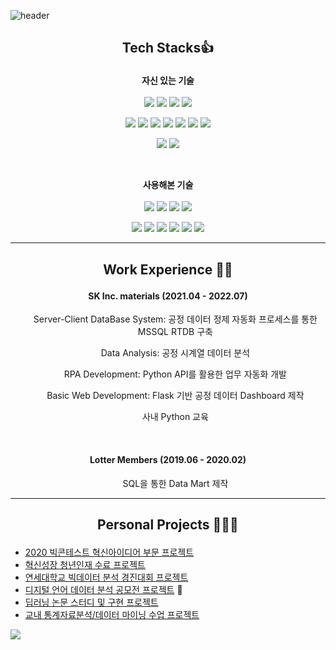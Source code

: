 ![header](https://capsule-render.vercel.app/api?type=waving&color=auto&height=100&section=header&animation=fadeIn&fontAlignY=38&descAlignY=51&descAlign=62)

## <p align="center" font="bold">Tech Stacks👍</p>

<p align="center">
  <b>자신 있는 기술</b>
  <br><br>
<img src="https://img.shields.io/badge/Python-3766AB?style=flat-square&logo=Python&color=red&logoColor=white"/></a>
<img src="https://img.shields.io/badge/Java-7201AC?style=flat-square&color=red&logo=Java&logoColor=white"/></a>
<img src="https://img.shields.io/badge/R-2171QC?style=flat-square&logo=R&color=red&logoColor=white"/></a>
<img src="https://img.shields.io/badge/Microsoft SQL Server-8166CB?style=flat-square&color=red&logo=Microsoft SQL Server&logoColor=white"/></a>
</p>

<p align="center">
<img src="https://img.shields.io/badge/pandas-2171QC?style=flat-square&color=red&logo=pandas&logoColor=white"/>
<img src="https://img.shields.io/badge/Selenium-2171QC?style=flat-square&color=red&logo=Selenium&logoColor=white"/>
<img src="https://img.shields.io/badge/PySpark-2171QC?style=flat-square&logo=Apache Spark&color=red&logoColor=white"/>
<img src="https://img.shields.io/badge/Plotly-2171QC?style=flat-square&color=red&logo=Plotly&logoColor=white"/></a>
<img src="https://img.shields.io/badge/ScikitLearn-2171QC?style=flat-square&color=red&logo=scikit-learn&logoColor=white"/></a>
<img src="https://img.shields.io/badge/TensorFlow-2171QC?style=flat-square&color=red&logo=TensorFlow&logoColor=white"/></a>
<img src="https://img.shields.io/badge/Keras-2171QC?style=flat-square&color=red&logo=Keras&logoColor=white"/></a>
</p>

<p align="center">
<img src="https://img.shields.io/badge/Git-2171QC?style=flat-square&color=red&logo=Git&logoColor=white"/></a>
<img src="https://img.shields.io/badge/Visual Studio Code-2171QC?style=flat-square&color=red&logo=Visual Studio Code&logoColor=white"/>
</p>

<br>
<p align="center"> 
  <b>사용해본 기술</b>
  <br><br>
<img src="https://img.shields.io/badge/CSharp-8166CB?style=flat-square&color=green&logo=C Sharp&logoColor=white"/></a>
<img src="https://img.shields.io/badge/Scala-8166CB?style=flat-square&color=green&logo=Scala&logoColor=white"/></a>
<img src="https://img.shields.io/badge/MySQL-2171QC?style=flat-square&color=green&logo=MySQL&logoColor=white"/></a>
<img src="https://img.shields.io/badge/MariaDB-2171QC?style=flat-square&color=green&logo=MariaDB&logoColor=white"/></a>
</p>

<p align="center">
<img src="https://img.shields.io/badge/.NET-2171QC?style=flat-square&color=green&logo=.NET&logoColor=white"/></a>   
<img src="https://img.shields.io/badge/Amazon AWS-2171QC?style=flat-square&color=green&logo=Amazon AWS&logoColor=white"/></a>   
<img src="https://img.shields.io/badge/Docker-1811CE?style=flat-square&color=green&logo=Docker&logoColor=white"/></a>
<img src="https://img.shields.io/badge/Kubernetes-1811CE?style=flat-square&color=green&logo=Kubernetes&logoColor=white"/></a>
<img src="https://img.shields.io/badge/Linux-1811CE?style=flat-square&color=green&logo=Linux&logoColor=white"/></a>
<img src="https://img.shields.io/badge/Kafka-8166CB?style=flat-square&color=green&logo=Apache Kafka&logoColor=white"/></a>
</p>

---
## <p align="center" font="bold">Work Experience 👨‍💼</p>
#### <p align="center" font="bold">SK Inc. materials (2021.04 - 2022.07)
  <ul align="center">Server-Client DataBase System: 공정 데이터 정제 자동화 프로세스를 통한 MSSQL RTDB 구축</ul>
  <ul align="center">Data Analysis: 공정 시계열 데이터 분석</ul>
  <ul align="center">RPA Development: Python API를 활용한 업무 자동화 개발</ul>
  <ul align="center">Basic Web Development: Flask 기반 공정 데이터 Dashboard 제작</ul>
  <ul align="center">사내 Python 교육</ul>
</p>
<br>

#### <p align="center" font="bold">Lotter Members (2019.06 - 2020.02)
  <ul align="center">SQL을 통한 Data Mart 제작</ul>
</p>

---
## <p align="center" font="bold">Personal Projects 🧑‍💼💼
- [2020 빅콘테스트 혁신아이디어 부문 프로젝트](https://github.com/shawnbae/Projects/blob/master/Competition/2020%20%EB%B9%85%EC%BD%98%ED%85%8C%EC%8A%A4%ED%8A%B8%20%ED%98%81%EC%8B%A0%EC%95%84%EC%9D%B4%EB%94%94%EC%96%B4%EB%B6%80%EB%AC%B8/%EC%97%AD%EC%82%BC1701%ED%98%B8.pdf)
- [혁신성장 청년인재 수료 프로젝트](https://github.com/shawnbae/Projects/blob/master/ECOBEE.pdf)
- [연세대학교 빅데이터 분석 경진대회 프로젝트](https://github.com/shawnbae/Projects/tree/master/Competition/%EB%B9%85%EB%8D%B0%EC%9D%B4%ED%84%B0%20%EB%B6%84%EC%84%9D%20%EA%B2%BD%EC%A7%84%EB%8C%80%ED%9A%8C)
- [디지털 언어 데이터 분석 공모전 프로젝트](https://github.com/shawnbae/Projects/tree/master/Competition/%EB%94%94%EC%A7%80%ED%84%B8%20%EC%96%B8%EC%96%B4%20%EB%8D%B0%EC%9D%B4%ED%84%B0%20%EB%B6%84%EC%84%9D%20%EA%B2%BD%EC%A7%84%EB%8C%80%ED%9A%8C) 🥇
- [딥러닝 논문 스터디 및 구현 프로젝트](https://github.com/shawnbae/Projects/tree/master/DeepLearning) 
- [교내 통계자료분석/데이터 마이닝 수업 프로젝트](https://github.com/shawnbae/Projects/tree/master/Classes)
</p>
<a><img align="center" src="https://github-readme-stats.vercel.app/api?username=shawnbae&show_icons=true&count_private=true"></a>
